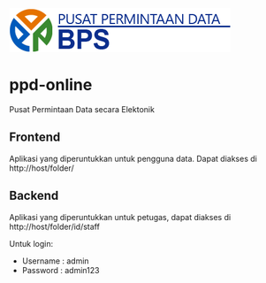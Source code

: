 ![](/assets/helpdeskz/images/logo.png)

# ppd-online
Pusat Permintaan Data secara Elektonik

## Frontend
Aplikasi yang diperuntukkan untuk pengguna data. Dapat diakses di http://host/folder/

## Backend
Aplikasi yang diperuntukkan untuk petugas, dapat diakses di http://host/folder/id/staff

Untuk login:
- Username : admin
- Password : admin123
